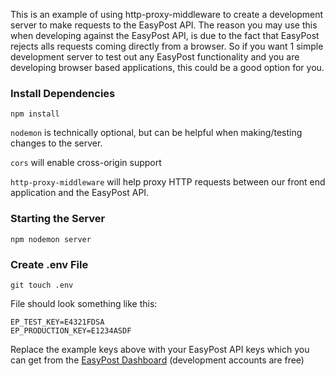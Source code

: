 This is an example of using http-proxy-middleware to create a development server to make requests to the EasyPost API. The reason you may use this when developing against the EasyPost API, is due to the fact that EasyPost rejects alls requests coming directly from a browser. So if you want 1 simple development server to test out any EasyPost functionality and you are developing browser based applications, this could be a good option for you.

### Install Dependencies

```
npm install
```

`nodemon` is technically optional, but can be helpful when making/testing changes to the server.

`cors` will enable cross-origin support

`http-proxy-middleware` will help proxy HTTP requests between our front end application and the EasyPost API.

### Starting the Server

```
npm nodemon server
```

### Create .env File

```
git touch .env
```

File should look something like this:

```
EP_TEST_KEY=E4321FDSA
EP_PRODUCTION_KEY=E1234ASDF
```

Replace the example keys above with your EasyPost API keys which you can get from the [EasyPost Dashboard](https://www.easypost.com/account/api-keys) (development accounts are free)
